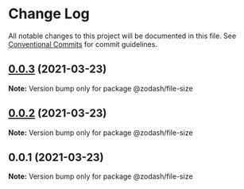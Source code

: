 # Change Log

All notable changes to this project will be documented in this file.
See [Conventional Commits](https://conventionalcommits.org) for commit guidelines.

## [0.0.3](https://github.com/zcorky/zodash/compare/@zodash/file-size@0.0.2...@zodash/file-size@0.0.3) (2021-03-23)

**Note:** Version bump only for package @zodash/file-size





## [0.0.2](https://github.com/zcorky/zodash/compare/@zodash/file-size@0.0.1...@zodash/file-size@0.0.2) (2021-03-23)

**Note:** Version bump only for package @zodash/file-size





## 0.0.1 (2021-03-23)

**Note:** Version bump only for package @zodash/file-size
